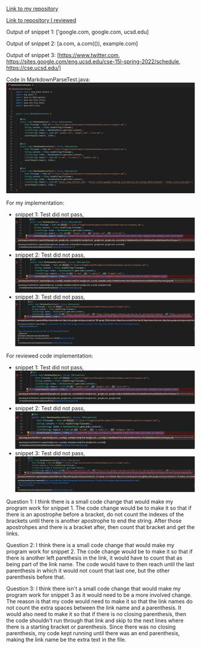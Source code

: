 [Link to my repository](https://github.com/nbilog/markdown-parser)

[Link to repository I reviewed](https://github.com/NLChung9/markdown-parser)

Output of snippet 1: ['google.com, google.com, ucsd.edu]

Output of snippet 2: [a.com, a.com(()), example.com]

Output of snippet 3: [https://www.twitter.com, https://sites.google.com/eng.ucsd.edu/cse-15l-spring-2022/schedule, https://cse.ucsd.edu/]

Code in MarkdownParseTest.java: ![junit](junittestss.JPG)

For my implementation:
* snippet 1: Test did not pass, ![mytest1](mytest1.JPG)
* snippet 2: Test did not pass, ![mytest2](mytest2.JPG)
* snippet 3: Test did not pass, ![mytest3](mytest3.JPG)

For reviewed code implementation:
* snippet 1: Test did not pass, ![review1](review1.JPG)
* snippet 2: Test did not pass, ![review2](review2.JPG)
* snippet 3: Test did not pass, ![review3](review3.JPG)

Question 1: I think there is a small code change that would make my program work for snippet 1. The code change would be to make it so that if there is an apostrophe before a bracket, do not count the indexes of the brackets until there is another apostrophe to end the string. After those apostrohpes and there is a bracket after, then count that bracket and get the links.

Question 2: I think there is a small code change that would make my program work for snippet 2. The code change would be to make it so that if there is another left parethesis in the link, it would have to count that as being part of the link name. The code would have to then reach until the last parenthesis in which it would not count that last one, but the other parenthesis before that.

Question 3: I think there isn't a small code change that would make my program work for snippet 3 as it would need to be a more involved change. The reason is that my code would need to make it so that the link names do not count the extra spaces between the link name and a parenthesis. It would also need to make it so that if there is no closing parenthesis, then the code shouldn't run through that link and skip to the next lines where there is a starting bracket or parenthesis. Since there was no closing parenthesis, my code kept running until there was an end parenthesis, making the link name be the extra text in the file.


